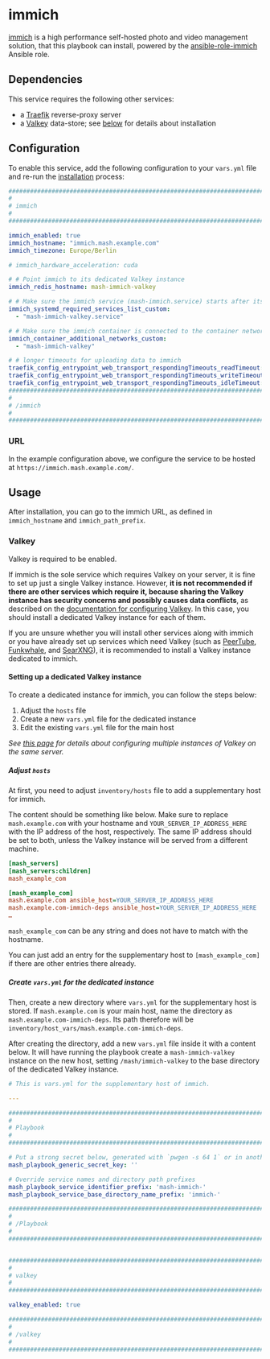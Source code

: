 # immich

[immich](https://github.com/immich-app/immich) is a high performance self-hosted photo and video management solution, that this playbook can install, powered by the [ansible-role-immich](https://github.com/IUCCA/ansible-role-immich) Ansible role.


## Dependencies

This service requires the following other services:
- a [Traefik](traefik.md) reverse-proxy server
- a [Valkey](valkey.md) data-store; see [below](#configure-valkey) for details about installation


## Configuration

To enable this service, add the following configuration to your `vars.yml` file and re-run the [installation](../installing.md) process:

```yaml
########################################################################
#                                                                      #
# immich                                                               #
#                                                                      #
########################################################################

immich_enabled: true
immich_hostname: "immich.mash.example.com"
immich_timezone: Europe/Berlin

# immich_hardware_acceleration: cuda

# # Point immich to its dedicated Valkey instance
immich_redis_hostname: mash-immich-valkey

# # Make sure the immich service (mash-immich.service) starts after its dedicated Valkey service (mash-immich-valkey.service)
immich_systemd_required_services_list_custom:
  - "mash-immich-valkey.service"

# # Make sure the immich container is connected to the container network of its dedicated Valkey service (mash-immich-valkey)
immich_container_additional_networks_custom:
  - "mash-immich-valkey"

# # longer timeouts for uploading data to immich
traefik_config_entrypoint_web_transport_respondingTimeouts_readTimeout: 3600s
traefik_config_entrypoint_web_transport_respondingTimeouts_writeTimeout: 3600s
traefik_config_entrypoint_web_transport_respondingTimeouts_idleTimeout: 3600s
########################################################################
#                                                                      #
# /immich                                                              #
#                                                                      #
########################################################################
```

### URL

In the example configuration above, we configure the service to be hosted at `https://immich.mash.example.com/`.

## Usage

After installation, you can go to the immich URL, as defined in `immich_hostname` and `immich_path_prefix`.

### Valkey

Valkey is required to be enabled.

If immich is the sole service which requires Valkey on your server, it is fine to set up just a single Valkey instance. However, **it is not recommended if there are other services which require it, because sharing the Valkey instance has security concerns and possibly causes data conflicts**, as described on the [documentation for configuring Valkey](valkey.md). In this case, you should install a dedicated Valkey instance for each of them.

If you are unsure whether you will install other services along with immich or you have already set up services which need Valkey (such as [PeerTube](peertube.md), [Funkwhale](funkwhale.md), and [SearXNG](searxng.md)), it is recommended to install a Valkey instance dedicated to immich.

#### Setting up a dedicated Valkey instance

To create a dedicated instance for immich, you can follow the steps below:

1. Adjust the `hosts` file
2. Create a new `vars.yml` file for the dedicated instance
3. Edit the existing `vars.yml` file for the main host

*See [this page](../running-multiple-instances.md) for details about configuring multiple instances of Valkey on the same server.*

##### Adjust `hosts`

At first, you need to adjust `inventory/hosts` file to add a supplementary host for immich.

The content should be something like below. Make sure to replace `mash.example.com` with your hostname and `YOUR_SERVER_IP_ADDRESS_HERE` with the IP address of the host, respectively. The same IP address should be set to both, unless the Valkey instance will be served from a different machine.

```ini
[mash_servers]
[mash_servers:children]
mash_example_com

[mash_example_com]
mash.example.com ansible_host=YOUR_SERVER_IP_ADDRESS_HERE
mash.example.com-immich-deps ansible_host=YOUR_SERVER_IP_ADDRESS_HERE
…
```

`mash_example_com` can be any string and does not have to match with the hostname.

You can just add an entry for the supplementary host to `[mash_example_com]` if there are other entries there already.

##### Create `vars.yml` for the dedicated instance

Then, create a new directory where `vars.yml` for the supplementary host is stored. If `mash.example.com` is your main host, name the directory as `mash.example.com-immich-deps`. Its path therefore will be `inventory/host_vars/mash.example.com-immich-deps`.

After creating the directory, add a new `vars.yml` file inside it with a content below. It will have running the playbook create a `mash-immich-valkey` instance on the new host, setting `/mash/immich-valkey` to the base directory of the dedicated Valkey instance.

```yaml
# This is vars.yml for the supplementary host of immich.

---

########################################################################
#                                                                      #
# Playbook                                                             #
#                                                                      #
########################################################################

# Put a strong secret below, generated with `pwgen -s 64 1` or in another way
mash_playbook_generic_secret_key: ''

# Override service names and directory path prefixes
mash_playbook_service_identifier_prefix: 'mash-immich-'
mash_playbook_service_base_directory_name_prefix: 'immich-'

########################################################################
#                                                                      #
# /Playbook                                                            #
#                                                                      #
########################################################################


########################################################################
#                                                                      #
# valkey                                                               #
#                                                                      #
########################################################################

valkey_enabled: true

########################################################################
#                                                                      #
# /valkey                                                              #
#                                                                      #
########################################################################
```